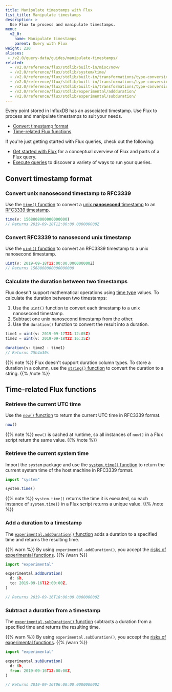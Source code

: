 ```yaml
---
title: Manipulate timestamps with Flux
list_title: Manipulate timestamps
description: >
  Use Flux to process and manipulate timestamps.
menu:
  v2_0:
    name: Manipulate timestamps
    parent: Query with Flux
weight: 220
aliases:
 - /v2.0/query-data/guides/manipulate-timestamps/
related:
  - /v2.0/reference/flux/stdlib/built-in/misc/now/
  - /v2.0/reference/flux/stdlib/system/time/
  - /v2.0/reference/flux/stdlib/built-in/transformations/type-conversions/time/
  - /v2.0/reference/flux/stdlib/built-in/transformations/type-conversions/uint/
  - /v2.0/reference/flux/stdlib/built-in/transformations/type-conversions/int/
  - /v2.0/reference/flux/stdlib/experimental/addduration/
  - /v2.0/reference/flux/stdlib/experimental/subduration/
---
```


Every point stored in InfluxDB has an associated timestamp.
Use Flux to process and manipulate timestamps to suit your needs.

- [Convert timestamp format](#convert-timestamp-format)
- [Time-related Flux functions](#time-related-flux-functions)

If you're just getting started with Flux queries, check out the following:

- [Get started with Flux](/v2.0/query-data/get-started/) for a conceptual overview of Flux and parts of a Flux query.
- [Execute queries](/v2.0/query-data/execute-queries/) to discover a variety of ways to run your queries.

## Convert timestamp format

### Convert unix nanosecond timestamp to RFC3339
Use the [`time()` function](/v2.0/reference/flux/stdlib/built-in/transformations/type-conversions/time/)
to convert a [unix **nanosecond** timestamp](/v2.0/reference/glossary/#unix-timestamp)
to an [RFC3339 timestamp](/v2.0/reference/glossary/#rfc3339-timestamp).

```js
time(v: 1568808000000000000)
// Returns 2019-09-18T12:00:00.000000000Z
```

### Convert RFC3339 to nanosecond unix timestamp
Use the [`uint()` function](/v2.0/reference/flux/stdlib/built-in/transformations/type-conversions/uint/)
to convert an RFC3339 timestamp to a unix nanosecond timestamp.

```js
uint(v: 2019-09-18T12:00:00.000000000Z)
// Returns 1568808000000000000
```

### Calculate the duration between two timestamps
Flux doesn't support mathematical operations using [time type](/v2.0/reference/flux/language/types/#time-types) values.
To calculate the duration between two timestamps:

1. Use the `uint()` function to convert each timestamp to a unix nanosecond timestamp.
2. Subtract one unix nanosecond timestamp from the other.
3. Use the `duration()` function to convert the result into a duration.

```js
time1 = uint(v: 2019-09-17T21:12:05Z)
time2 = uint(v: 2019-09-18T22:16:35Z)

duration(v: time2 - time1)
// Returns 25h4m30s
```

{{% note %}}
Flux doesn't support duration column types.
To store a duration in a column, use the [`string()` function](/v2.0/reference/flux/stdlib/built-in/transformations/type-conversions/string/)
to convert the duration to a string.
{{% /note %}}

## Time-related Flux functions

### Retrieve the current UTC time
Use the [`now()` function](/v2.0/reference/flux/stdlib/built-in/misc/now/) to
return the current UTC time in RFC3339 format.

```js
now()
```

{{% note %}}
`now()`  is cached at runtime, so all instances of `now()` in a Flux script
return the same value.
{{% /note %}}

### Retrieve the current system time
Import the `system` package and use the [`system.time()` function](/v2.0/reference/flux/stdlib/system/time/)
to return the current system time of the host machine in RFC3339 format.

```js
import "system"

system.time()
```

{{% note %}}
`system.time()` returns the time it is executed, so each instance of `system.time()`
in a Flux script returns a unique value.
{{% /note %}}

### Add a duration to a timestamp
The [`experimental.addDuration()` function](/v2.0/reference/flux/stdlib/experimental/addduration/)
adds a duration to a specified time and returns the resulting time.

{{% warn %}}
By using `experimental.addDuration()`, you accept the
[risks of experimental functions](/v2.0/reference/flux/stdlib/experimental/#use-experimental-functions-at-your-own-risk).
{{% /warn %}}

```js
import "experimental"

experimental.addDuration(
  d: 6h,
  to: 2019-09-16T12:00:00Z,
)

// Returns 2019-09-16T18:00:00.000000000Z
```

### Subtract a duration from a timestamp
The [`experimental.subDuration()` function](/v2.0/reference/flux/stdlib/experimental/subduration/)
subtracts a duration from a specified time and returns the resulting time.

{{% warn %}}
By using `experimental.subDuration()`, you accept the
[risks of experimental functions](/v2.0/reference/flux/stdlib/experimental/#use-experimental-functions-at-your-own-risk).
{{% /warn %}}

```js
import "experimental"

experimental.subDuration(
  d: 6h,
  from: 2019-09-16T12:00:00Z,
)

// Returns 2019-09-16T06:00:00.000000000Z
```

